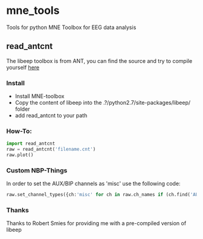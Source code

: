 # mne_tools
Tools for python MNE Toolbox for EEG data analysis
## read_antcnt
The libeep toolbox is from ANT, you can find the source and try to compile yourself [here](https://sourceforge.net/projects/libeep/)
### Install
- Install MNE-toolbox
- Copy the content of libeep into the .?/python2.7/site-packages/libeep/ folder
- add read_antcnt to your path

### How-To:
``` python
import read_antcnt
raw = read_antcnt('filename.cnt')
raw.plot()
```
### Custom NBP-Things
In order to set the AUX/BIP channels as 'misc' use the following code:

``` python
raw.set_channel_types({ch:'misc' for ch in raw.ch_names if (ch.find('AUX')==0) | (ch.find('BIP')==0)}) # 
```


### Thanks
Thanks to Robert Smies for providing me with a pre-compiled version of libeep




